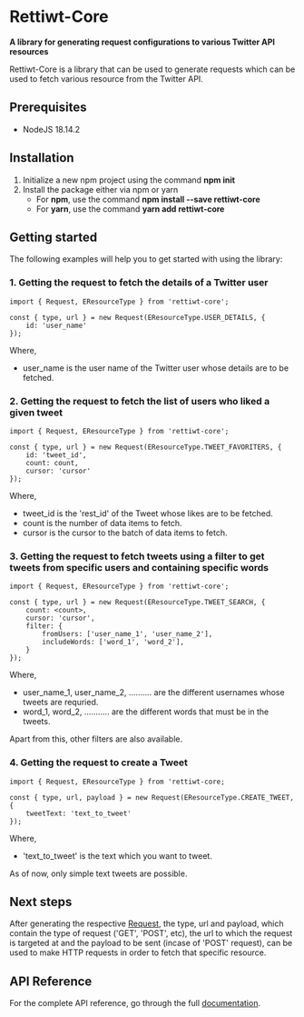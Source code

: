 # Rettiwt-Core

**A library for generating request configurations to various Twitter API resources**

Rettiwt-Core is a library that can be used to generate requests which can be used to fetch various resource from the Twitter API.

## Prerequisites

-   NodeJS 18.14.2

## Installation

1.  Initialize a new npm project using the command **npm init**
2.  Install the package either via npm or yarn
    -   For **npm**, use the command **npm install --save rettiwt-core**
    -   For **yarn**, use the command **yarn add rettiwt-core**

## Getting started

The following examples will help you to get started with using the library:

### 1. Getting the request to fetch the details of a Twitter user

```
import { Request, EResourceType } from 'rettiwt-core';

const { type, url } = new Request(EResourceType.USER_DETAILS, {
    id: 'user_name'
});
```

Where,

-   user_name is the user name of the Twitter user whose details are to be fetched.

### 2. Getting the request to fetch the list of users who liked a given tweet

```
import { Request, EResourceType } from 'rettiwt-core';

const { type, url } = new Request(EResourceType.TWEET_FAVORITERS, {
    id: 'tweet_id',
    count: count,
    cursor: 'cursor'
});
```

Where,

-   tweet_id is the 'rest_id' of the Tweet whose likes are to be fetched.
-   count is the number of data items to fetch.
-   cursor is the cursor to the batch of data items to fetch.

### 3. Getting the request to fetch tweets using a filter to get tweets from specific users and containing specific words

```
import { Request, EResourceType } from 'rettiwt-core';

const { type, url } = new Request(EResourceType.TWEET_SEARCH, {
    count: <count>,
    cursor: 'cursor',
    filter: {
        fromUsers: ['user_name_1', 'user_name_2'],
        includeWords: ['word_1', 'word_2'],
    }
});
```

Where,

-   user_name_1, user_name_2, .......... are the different usernames whose tweets are requried.
-   word_1, word_2, ........... are the different words that must be in the tweets.

Apart from this, other filters are also available.

### 4. Getting the request to create a Tweet

```
import { Request, EResourceType } from 'rettiwt-core;

const { type, url, payload } = new Request(EResourceType.CREATE_TWEET, {
    tweetText: 'text_to_tweet'
});
```

Where,

-   'text_to_tweet' is the text which you want to tweet.

As of now, only simple text tweets are possible.

## Next steps

After generating the respective [Request](https://rishikant181.github.io/Rettiwt-Core/classes/Request.html), the type, url and payload, which contain the type of request ('GET', 'POST', etc), the url to which the request is targeted at and the payload to be sent (incase of 'POST' request), can be used to make HTTP requests in order to fetch that specific resource.

## API Reference

For the complete API reference, go through the full [documentation](https://rishikant181.github.io/Rettiwt-Core/).
